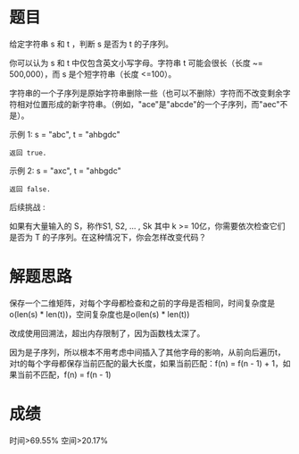 # 题目
给定字符串 s 和 t ，判断 s 是否为 t 的子序列。

你可以认为 s 和 t 中仅包含英文小写字母。字符串 t 可能会很长（长度 ~= 500,000），而 s 是个短字符串（长度 <=100）。

字符串的一个子序列是原始字符串删除一些（也可以不删除）字符而不改变剩余字符相对位置形成的新字符串。（例如，"ace"是"abcde"的一个子序列，而"aec"不是）。

示例 1:
    s = "abc", t = "ahbgdc"
    
    返回 true.

示例 2:
    s = "axc", t = "ahbgdc"
    
    返回 false.

后续挑战 :

如果有大量输入的 S，称作S1, S2, ... , Sk 其中 k >= 10亿，你需要依次检查它们是否为 T 的子序列。在这种情况下，你会怎样改变代码？

# 解题思路
保存一个二维矩阵，对每个字母都检查和之前的字母是否相同，时间复杂度是o(len(s) * len(t))，空间复杂度也是o(len(s) * len(t))

改成使用回溯法，超出内存限制了，因为函数栈太深了。

因为是子序列，所以根本不用考虑中间插入了其他字母的影响，从前向后遍历t，对t的每个字母都保存当前匹配的最大长度，如果当前匹配：f(n) = f(n - 1) + 1，如果当前不匹配，f(n) = f(n - 1)

# 成绩
时间>69.55%
空间>20.17%

